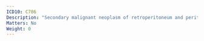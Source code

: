 ```yaml
---
ICD10: C786
Description: "Secondary malignant neoplasm of retroperitoneum and peritoneum"
Matters: No
Weight: 0
---
```



